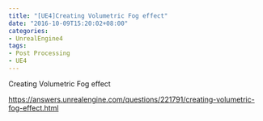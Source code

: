 ```yaml
---
title: "[UE4]Creating Volumetric Fog effect"
date: "2016-10-09T15:20:02+08:00"
categories:
- UnrealEngine4
tags:
- Post Processing
- UE4
---
```


Creating Volumetric Fog effect

https://answers.unrealengine.com/questions/221791/creating-volumetric-fog-effect.html
